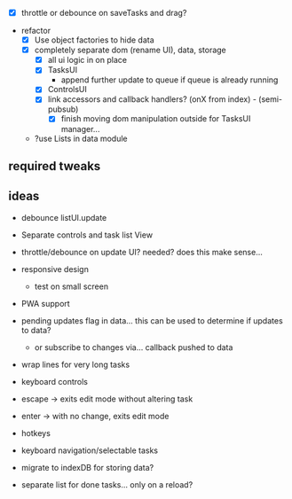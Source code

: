 - [x] throttle or debounce on saveTasks and drag?

- refactor
    - [x] Use object factories to hide data
    - [x] completely separate dom (rename UI), data, storage
        - [x] all ui logic in on place
        - [x] TasksUI
            - append further update to queue if queue is already running
        - [x] ControlsUI
        - [x] link accessors and callback handlers? (onX from index) - (semi-pubsub)
            - [x] finish moving dom manipulation outside for TasksUI manager...
    - ?use Lists in data module

## required tweaks

## ideas

- debounce listUI.update

- Separate controls and task list View

- throttle/debounce on update UI? needed? does this make sense...

- responsive design
    - test on small screen

- PWA support

- pending updates flag in data... this can be used to determine if updates to data?
    - or subscribe to changes via... callback pushed to data

- wrap lines for very long tasks

- keyboard controls
- escape -> exits edit mode without altering task
- enter -> with no change, exits edit mode

- hotkeys
- keyboard navigation/selectable tasks

- migrate to indexDB for storing data?

- separate list for done tasks... only on a reload?